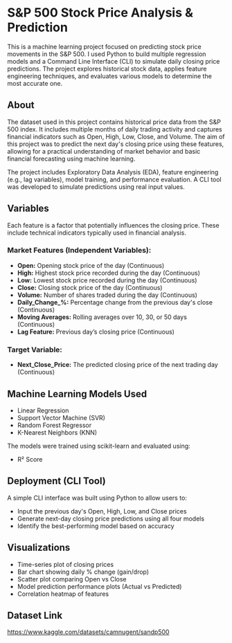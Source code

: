 <h1>S&P 500 Stock Price Analysis & Prediction</h1>

<p>This is a machine learning project focused on predicting stock price movements in the S&P 500. I used Python to build multiple regression models and a Command Line Interface (CLI) to simulate daily closing price predictions. The project explores historical stock data, applies feature engineering techniques, and evaluates various models to determine the most accurate one.</p>

<h2>About</h2>
<p>The dataset used in this project contains historical price data from the S&P 500 index. It includes multiple months of daily trading activity and captures financial indicators such as Open, High, Low, Close, and Volume. The aim of this project was to predict the next day's closing price using these features, allowing for a practical understanding of market behavior and basic financial forecasting using machine learning.</p>

<p>The project includes Exploratory Data Analysis (EDA), feature engineering (e.g., lag variables), model training, and performance evaluation. A CLI tool was developed to simulate predictions using real input values.</p>

<h2>Variables</h2>
<p>Each feature is a factor that potentially influences the closing price. These include technical indicators typically used in financial analysis.</p>

<h3>Market Features (Independent Variables):</h3>
<ul>
  <li><strong>Open:</strong> Opening stock price of the day (Continuous)</li>
  <li><strong>High:</strong> Highest stock price recorded during the day (Continuous)</li>
  <li><strong>Low:</strong> Lowest stock price recorded during the day (Continuous)</li>
  <li><strong>Close:</strong> Closing stock price of the day (Continuous)</li>
  <li><strong>Volume:</strong> Number of shares traded during the day (Continuous)</li>
  <li><strong>Daily_Change_%:</strong> Percentage change from the previous day's close (Continuous)</li>
  <li><strong>Moving Averages:</strong> Rolling averages over 10, 30, or 50 days (Continuous)</li>
  <li><strong>Lag Feature:</strong> Previous day’s closing price (Continuous)</li>
</ul>

<h3>Target Variable:</h3>
<ul>
  <li><strong>Next_Close_Price:</strong> The predicted closing price of the next trading day (Continuous)</li>
</ul>

<h2>Machine Learning Models Used</h2>
<ul>
  <li>Linear Regression</li>
  <li>Support Vector Machine (SVR)</li>
  <li>Random Forest Regressor</li>
  <li>K-Nearest Neighbors (KNN)</li>
</ul>

<p>The models were trained using scikit-learn and evaluated using:</p>
<ul>
  <li>R² Score</li>
</ul>

<h2>Deployment (CLI Tool)</h2>
<p>A simple CLI interface was built using Python to allow users to:</p>
<ul>
  <li>Input the previous day's Open, High, Low, and Close prices</li>
  <li>Generate next-day closing price predictions using all four models</li>
  <li>Identify the best-performing model based on accuracy</li>
</ul>

<h2>Visualizations</h2>
<ul>
  <li>Time-series plot of closing prices</li>
  <li>Bar chart showing daily % change (gain/drop)</li>
  <li>Scatter plot comparing Open vs Close</li>
  <li>Model prediction performance plots (Actual vs Predicted)</li>
  <li>Correlation heatmap of features</li>
</ul>

<h2>Dataset Link</h2>
<p><a href="https://www.kaggle.com/datasets/camnugent/sandp500" target="_blank">https://www.kaggle.com/datasets/camnugent/sandp500</a></p>
